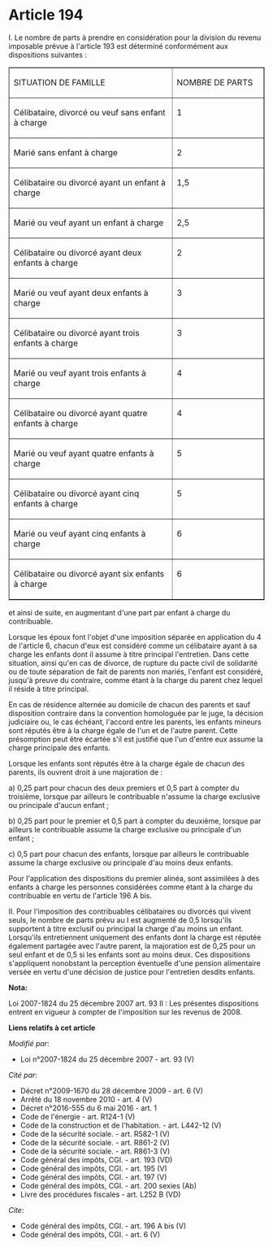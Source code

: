 # Article 194

I. Le nombre de parts à prendre en considération pour la division du revenu imposable prévue à l'article 193 est déterminé
conformément aux dispositions suivantes : 

<table align="center" border="1" cellpadding="0" width="680" cellspacing="0">
  <tbody>
    <tr>
      <td width="454">

SITUATION DE FAMILLE 

</td>
      <td width="227">

NOMBRE DE PARTS 

</td>
    </tr>
    <tr>
      <td valign="top" width="454">

Célibataire, divorcé ou veuf sans enfant à charge 

</td>
      <td valign="top" width="227">

1 

</td>
    </tr>
    <tr>
      <td valign="top" width="454">

Marié sans enfant à charge 

</td>
      <td valign="top" width="227">

2 

</td>
    </tr>
    <tr>
      <td valign="top" width="454">

Célibataire ou divorcé ayant un enfant à charge 

</td>
      <td valign="top" width="227">

1,5 

</td>
    </tr>
    <tr>
      <td width="454" valign="top">

Marié ou veuf ayant un enfant à charge 

</td>
      <td width="227" valign="top">

2,5 

</td>
    </tr>
    <tr>
      <td valign="top" width="454">

Célibataire ou divorcé ayant deux enfants à charge 

</td>
      <td valign="top" width="227">

2 

</td>
    </tr>
    <tr>
      <td width="454" valign="top">

Marié ou veuf ayant deux enfants à charge 

</td>
      <td valign="top" width="227">

3 

</td>
    </tr>
    <tr>
      <td width="454" valign="top">

Célibataire ou divorcé ayant trois enfants à charge 

</td>
      <td valign="top" width="227">

3 

</td>
    </tr>
    <tr>
      <td width="454" valign="top">

Marié ou veuf ayant trois enfants à charge 

</td>
      <td valign="top" width="227">

4 

</td>
    </tr>
    <tr>
      <td width="454" valign="top">

Célibataire ou divorcé ayant quatre enfants à charge 

</td>
      <td width="227" valign="top">

4 

</td>
    </tr>
    <tr>
      <td valign="top" width="454">

Marié ou veuf ayant quatre enfants à charge 

</td>
      <td width="227" valign="top">

5 

</td>
    </tr>
    <tr>
      <td width="454" valign="top">

Célibataire ou divorcé ayant cinq enfants à charge 

</td>
      <td valign="top" width="227">

5 

</td>
    </tr>
    <tr>
      <td width="454" valign="top">

Marié ou veuf ayant cinq enfants à charge 

</td>
      <td width="227" valign="top">

6 

</td>
    </tr>
    <tr>
      <td valign="top" width="454">

Célibataire ou divorcé ayant six enfants à charge 

</td>
      <td valign="top" width="227">

6 

</td>
    </tr>
  </tbody>
</table>

et ainsi de suite, en augmentant d'une part par enfant à charge du contribuable. 

Lorsque les époux font l'objet d'une imposition séparée en application du 4 de l'article 6, chacun d'eux est considéré comme
un célibataire ayant à sa charge les enfants dont il assume à titre principal l'entretien. Dans cette situation, ainsi qu'en
cas de divorce, de rupture du pacte civil de solidarité ou de toute séparation de fait de parents non mariés, l'enfant est
considéré, jusqu'à preuve du contraire, comme étant à la charge du parent chez lequel il réside à titre principal. 

En cas de résidence alternée au domicile de chacun des parents et sauf disposition contraire dans la convention homologuée
par le juge, la décision judiciaire ou, le cas échéant, l'accord entre les parents, les enfants mineurs sont réputés être à
la charge égale de l'un et de l'autre parent. Cette présomption peut être écartée s'il est justifié que l'un d'entre eux
assume la charge principale des enfants. 

Lorsque les enfants sont réputés être à la charge égale de chacun des parents, ils ouvrent droit à une majoration de : 

a) 0,25 part pour chacun des deux premiers et 0,5 part à compter du troisième, lorsque par ailleurs le contribuable n'assume
la charge exclusive ou principale d'aucun enfant ; 

b) 0,25 part pour le premier et 0,5 part à compter du deuxième, lorsque par ailleurs le contribuable assume la charge
exclusive ou principale d'un enfant ; 

c) 0,5 part pour chacun des enfants, lorsque par ailleurs le contribuable assume la charge exclusive ou principale d'au moins
deux enfants. 

Pour l'application des dispositions du premier alinéa, sont assimilées à des enfants à charge les personnes considérées comme
étant à la charge du contribuable en vertu de l'article 196 A bis. 

II. Pour l'imposition des contribuables célibataires ou divorcés qui vivent seuls, le nombre de parts prévu au I est augmenté
de 0,5 lorsqu'ils supportent à titre exclusif ou principal la charge d'au moins un enfant. Lorsqu'ils entretiennent
uniquement des enfants dont la charge est réputée également partagée avec l'autre parent, la majoration est de 0,25 pour un
seul enfant et de 0,5 si les enfants sont au moins deux. Ces dispositions s'appliquent nonobstant la perception éventuelle
d'une pension alimentaire versée en vertu d'une décision de justice pour l'entretien desdits enfants.

**Nota:**

Loi 2007-1824 du 25 décembre 2007 art. 93 II : Les présentes dispositions entrent en vigueur à compter de l'imposition sur
les revenus de 2008.

**Liens relatifs à cet article**

_Modifié par_:

  - Loi n°2007-1824 du 25 décembre 2007 - art. 93 (V)

_Cité par_:

  - Décret n°2009-1670 du 28 décembre 2009 - art. 6 (V)
  - Arrêté du 18 novembre 2010 - art. 4 (V)
  - Décret n°2016-555 du 6 mai 2016 - art. 1
  - Code de l'énergie - art. R124-1 (V)
  - Code de la construction et de l'habitation. - art. L442-12 (V)
  - Code de la sécurité sociale. - art. R582-1 (V)
  - Code de la sécurité sociale. - art. R861-2 (V)
  - Code de la sécurité sociale. - art. R861-3 (V)
  - Code général des impôts, CGI. - art. 193 (VD)
  - Code général des impôts, CGI. - art. 195 (V)
  - Code général des impôts, CGI. - art. 197 (V)
  - Code général des impôts, CGI. - art. 200 sexies (Ab)
  - Livre des procédures fiscales - art. L252 B (VD)

_Cite_:

  - Code général des impôts, CGI. - art. 196 A bis (V)
  - Code général des impôts, CGI. - art. 6 (V)
